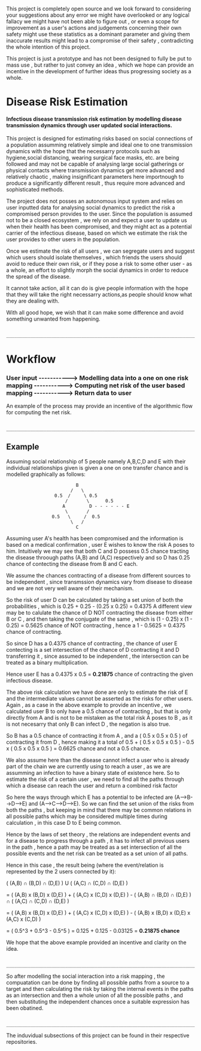 

This project is completely open source and we look forward to considering your suggestions about any error we might have overlooked or any logical fallacy we might have not been able to figure out , or even a scope for improvement as a user's actions and judgements concerning their own safety might use these statistics as a dominant parameter and giving them inaccurate results might lead to a compromise of their safety , contradicting the whole intention of this project.

This project is just a prototype and has not been designed to fully be put to mass use , but rather to just convey an idea , which we hope can provide an incentive in the development of further ideas thus progressing society as a whole.


# Disease Risk Estimation

#### Infectious disease transmission risk estimation by modelling disease transmission dynamics through user updated social interactions.

This project is designed for estimating risks based on social connections of a population assumming relatively simple and ideal one to one transmission dynamics with the hope that the necessarry protocols such as hygiene,social distancing, wearing surgical face masks, etc. are being followed and may not be capable of analysing large social gatherings or physical contacts where transmission dynamics get more advanced and relatively chaotic , making insignificant parameters here importnough to produce a significantly different result ,  thus require more advanced and sophisticated methods.

The project does not posses an autonomous input system and relies on user inputted data for analysing social dynamics to predict the risk a compromised person provides to the user. Since the population is assumed not to be a closed ecosystem , we rely on and expect a user to update us when their health has been compromised, and they might act as a potential carrier of the infectious disease, based on which we estimate the risk the user provides to other users in the population.

Once we estimate the risk of all users , we can segregate users and suggest which users should isolate themselves , which friends the users should avoid to reduce their own risk, or if they pose a risk to some other user - as a whole, an effort to slightly morph the social dynamics in order to reduce the spread of the disease.

It cannot take action, all it can do is give people information with the hope that they will take the right necessarry actions,as people should know what they are dealing with.


With all good hope, we wish that it can make some difference and avoid something unwanted from happening.

                          _______________________________________________________________________________



# Workflow

### User input -----------> Modelling data into a one on one risk mapping -----------> Computing net risk of the user based mapping -----------> Return data to user


An example of the process may provide an incentive of the algorithmic flow for computing the net risk.

                          _______________________________________________________________________________

## Example

Assuming social relationship of 5 people namely A,B,C,D and E with their individual relationships given is given a one on one transfer chance and is modelled graphically as follows:
                    
                              B
                            /   \
                      0.5  /     \ 0.5 
                          /       \      0.5 
                         A         D - - - - - - E 
                          \       /   
                     0.5   \     /  0.5   
                            \   /         
                              C
                              
                              
                              
Assuming user A's health has been compromised and the information is based on a medical confirmation , user E wishes to know the risk A poses to him.
Intuitively we may see that both C and D possess 0.5 chance tracting the disease throough paths (A,B) and (A,C) respectively and so D has 0.25 chance of contecting the disease from B and C each.

We assume the chances contracting of a disease from different sources to be independent , since transmssion dynamics vary from disease to disease and we are not very well aware of their mechanism.

So the risk of user D can be calculated by taking a set union of both the probabilities , which is 0.25 + 0.25 - (0.25 x 0.25) = 0.4375
A different view may be to calulate the chance of D NOT contracting the disease from either B or C , and then taking the conjugate of the same , which is 
(1 - 0.25) x (1 - 0.25) = 0.5625 chance of NOT contracting , hence a 1 - 0.5625 = 0.4375 chance of contracting.

So since D has a 0.4375 chance of contracting , the chance of user E contecting is a set intersection of the chance of D contracting it and D transferring it , since assumed to be independent , the intersection can be treated as a binary multiplication. 

Hence user E has a 0.4375 x 0.5 = **0.21875** chance of contracting the given infectious disease.


The above risk calculation we have done are only to estimate the risk of E and the intermediate values cannot be asserted as the risks for other users.
Again , as a case in the above example to provide an incentive , we calculated user B to only have a 0.5 chance of contracting , but that is only directly from A and is not to be mistaken as the total risk A poses to B , as it is not necesarry that only B can infect D , the negation is also true.

So B has a 0.5 chance of contracting it from A , and a ( 0.5 x 0.5 x 0.5 ) of contracting it from D , hence making it a total of 
 0.5 + ( 0.5 x 0.5 x 0.5 ) - 0.5 x ( 0.5 x 0.5 x 0.5 ) = 0.6625 chance and not a 0.5 chance.
 
We also assume here than the disease cannot infect a user who is already part of the chain we are currently using to reach a user , as we are assumming an infection to have a binary state of existence here. So to estimate the risk of a certain user , we need to find all the paths through which a disease can reach the user and return a combined risk factor

So here the ways through which E has a potential to be infected are (A-->B-->D-->E) and (A-->C-->D-->E). So we can find the set union of the risks from both the paths , but keeping in mind that there may be common relations in all possible paths which may be considered multiple times during calculation , in this case D to E being common.

Hence by the laws of set theory , the relations are independent events and for a disease to progress through a path , it has to infect all previous users in the path , hence a path may be treated as a set intersection of all the possible events and the net risk can be treated as a set union of all paths.

Hence in this case , the result being (where the event/relation is represented by the 2 users connected by it):

( (A,B) ∩ (B,D) ∩ (D,E) )    U    ( (A,C) ∩ (C,D) ∩ (D,E) )

= ( (A,B) x (B,D) x (D,E) ) + ( (A,C) x (C,D) x (D,E) ) -    ( (A,B) ∩ (B,D) ∩ (D,E) )    ∩    ( (A,C) ∩ (C,D) ∩ (D,E) )

= ( (A,B) x (B,D) x (D,E) ) + ( (A,C) x (C,D) x (D,E) ) -    ( (A,B) x (B,D) x (D,E) x (A,C) x (C,D)  )

= ( 0.5^3 + 0.5^3 - 0.5^5 ) = 0.125 + 0.125 - 0.03125 = **0.21875 chance**


We hope that the above example provided an incentive and clarity on the idea.    

               _______________________________________________________________________________
                          
                          
So after modelling the social interaction into a risk mapping , the compuatation can be done by finding all possible paths from a source to a target and then calculating the risk by taking the internal events in the paths as an intersection and then a whole union of all the possible paths , and then substituting the independent chances once a suitable expression has been obatined.


               _______________________________________________________________________________
               

The induvidual subsections of this project can be found in their respective repositories.






        

